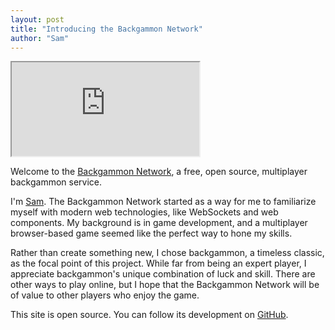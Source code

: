 ```yaml
---
layout: post
title: "Introducing the Backgammon Network"
author: "Sam"
---
```

<div class="embed-container noprint">
    <div class="video-responsive noprint">
        <iframe
            src="https://www.youtube-nocookie.com/embed/mv173i5Ns1U"
            allow="accelerometer; autoplay; clipboard-write; encrypted-media; gyroscope; picture-in-picture"
            allowfullscreen>
        </iframe>
    </div>
</div>

Welcome to the [Backgammon Network](https://www.bkgmn.net), a free, open source, multiplayer backgammon service.

I'm [Sam](https://www.sambeirne.com). The Backgammon Network started as a way for me to familiarize myself with modern web technologies, like WebSockets and web components. My background is in game development, and a multiplayer browser-based game seemed like the perfect way to hone my skills.

Rather than create something new, I chose backgammon, a timeless classic, as the focal point of this project. While far from being an expert player, I appreciate backgammon's unique combination of luck and skill. There are other ways to play online, but I hope that the Backgammon Network will be of value to other players who enjoy the game.

This site is open source. You can follow its development on [GitHub](https://github.com/softwerks).
